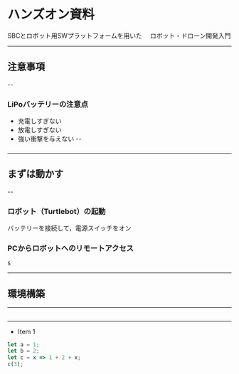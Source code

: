 # ハンズオン資料
SBCとロボット用SWプラットフォームを用いた　
ロボット・ドローン開発入門 

---

## 注意事項
--

### LiPoバッテリーの注意点
- 充電しすぎない
- 放電しすぎない
- 強い衝撃を与えない
--

### 



---


## まずは動かす
--

### ロボット（Turtlebot）の起動
バッテリーを接続して，電源スイッチをオン


### PCからロボットへのリモートアクセス
```
$ 

```

---




## 環境構築
---

## 
---

- Item 1 <!-- .element: class="fragment" data-fragment-index="2" -->

```js [1-2|3|4] 
let a = 1;
let b = 2;
let c = x => 1 + 2 + x;
c(3);
```
